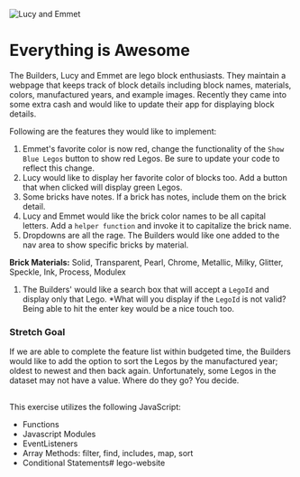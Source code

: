 ![Lucy and Emmet](builders.jpg)
# Everything is Awesome

 The Builders, Lucy and Emmet are lego block enthusiasts. They maintain a webpage that keeps track of block details including block names, materials, colors, manufactured years, and example images. Recently they came into some extra cash and would like to update their app for displaying block details.

Following are the features they would like to implement:
1. Emmet's favorite color is now red, change the functionality of the `Show Blue Legos` button to show red Legos. Be sure to update your code to reflect this change.
1. Lucy would like to display her favorite color of blocks too. Add a button that when clicked will display green Legos.
1. Some bricks have notes. If a brick has notes, include them on the brick detail.
1. Lucy and Emmet would like the brick color names to be all capital letters. Add a `helper function` and invoke it to capitalize the brick name.
1. Dropdowns are all the rage. The Builders would like one added to the nav area to show specific bricks by material.

**Brick Materials:**
Solid, Transparent, Pearl, Chrome, Metallic, Milky, Glitter, Speckle, Ink, Process,
Modulex

1. The Builders' would like a search box that will accept a `LegoId` and display only that Lego. *What will you display if the `LegoId` is not valid? Being able to hit the enter key would be a nice touch too.


### Stretch Goal
If we are able to complete the feature list within budgeted time, the Builders would like to add the option to sort the Legos by the manufactured year; oldest to newest and then back again. Unfortunately, some Legos in the dataset may not have a value. Where do they go? You decide.


##
This exercise utilizes the following JavaScript:

* Functions
* Javascript Modules
* EventListeners
* Array Methods: filter, find, includes, map, sort
* Conditional Statements# lego-website
